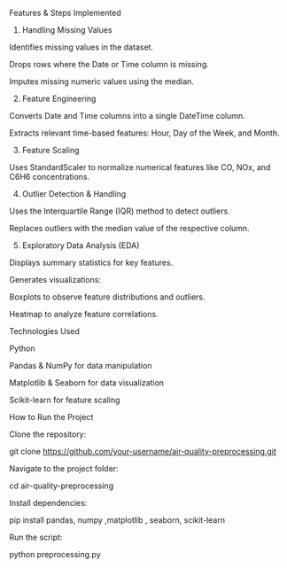Features & Steps Implemented

1. Handling Missing Values

Identifies missing values in the dataset.

Drops rows where the Date or Time column is missing.

Imputes missing numeric values using the median.

2. Feature Engineering

Converts Date and Time columns into a single DateTime column.

Extracts relevant time-based features: Hour, Day of the Week, and Month.

3. Feature Scaling

Uses StandardScaler to normalize numerical features like CO, NOx, and C6H6 concentrations.

4. Outlier Detection & Handling

Uses the Interquartile Range (IQR) method to detect outliers.

Replaces outliers with the median value of the respective column.

5. Exploratory Data Analysis (EDA)

Displays summary statistics for key features.

Generates visualizations:

Boxplots to observe feature distributions and outliers.

Heatmap to analyze feature correlations.

Technologies Used

Python

Pandas & NumPy for data manipulation

Matplotlib & Seaborn for data visualization

Scikit-learn for feature scaling

How to Run the Project

Clone the repository:

git clone https://github.com/your-username/air-quality-preprocessing.git

Navigate to the project folder:

cd air-quality-preprocessing

Install dependencies:

pip install pandas, numpy ,matplotlib , seaborn, scikit-learn

Run the script:

python preprocessing.py
